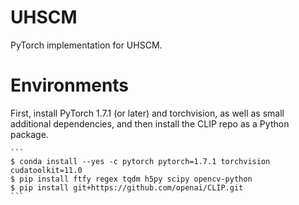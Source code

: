 # UHSCM
PyTorch implementation for UHSCM.

# Environments
First, install PyTorch 1.7.1 (or later) and torchvision, as well as small additional dependencies, and then install the CLIP repo as a Python package. 
````
```
$ conda install --yes -c pytorch pytorch=1.7.1 torchvision cudatoolkit=11.0
$ pip install ftfy regex tqdm h5py scipy opencv-python
$ pip install git+https://github.com/openai/CLIP.git
```
````
